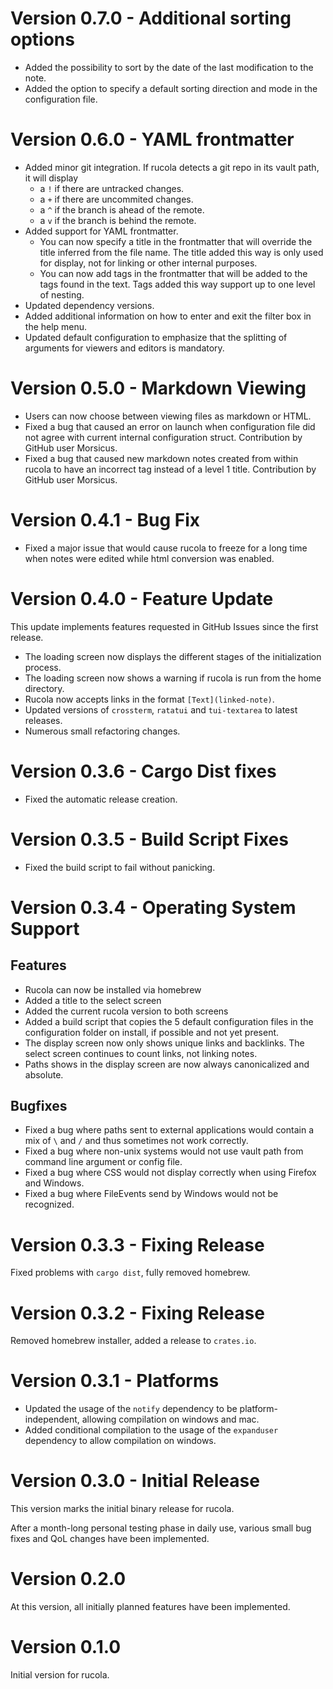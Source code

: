 # Version 0.7.0 - Additional sorting options
 - Added the possibility to sort by the date of the last modification to the note.
 - Added the option to specify a default sorting direction and mode in the configuration file.

# Version 0.6.0 - YAML frontmatter
 - Added minor git integration.
   If rucola detects a git repo in its vault path, it will display
     - a `!` if there are untracked changes.
     - a `+` if there are uncommited changes.
     - a `^` if the branch is ahead of the remote.
     - a `v` if the branch is behind the remote.
 - Added support for YAML frontmatter.
   - You can now specify a title in the frontmatter that will override the title inferred from the file name.
   The title added this way is only used for display, not for linking or other internal purposes.
   - You can now add tags in the frontmatter that will be added to the tags found in the text.
   Tags added this way support up to one level of nesting.
 - Updated dependency versions.
 - Added additional information on how to enter and exit the filter box in the help menu.
 - Updated default configuration to emphasize that the splitting of arguments for viewers and editors is mandatory.

# Version 0.5.0 - Markdown Viewing
 - Users can now choose between viewing files as markdown or HTML.
 - Fixed a bug that caused an error on launch when configuration file did not agree with current internal configuration struct. Contribution by GitHub user Morsicus.
 - Fixed a bug that caused new markdown notes created from within rucola to have an incorrect tag instead of a level 1 title. Contribution by GitHub user Morsicus.

# Version 0.4.1 - Bug Fix
 - Fixed a major issue that would cause rucola to freeze for a long time when notes were edited while html conversion was enabled.

# Version 0.4.0 - Feature Update
This update implements features requested in GitHub Issues since the first release.
 - The loading screen now displays the different stages of the initialization process.
 - The loading screen now shows a warning if rucola is run from the home directory.
 - Rucola now accepts links in the format `[Text](linked-note)`.
 - Updated versions of `crossterm`, `ratatui` and `tui-textarea` to latest releases.
 - Numerous small refactoring changes.

# Version 0.3.6 - Cargo Dist fixes
 - Fixed the automatic release creation.

# Version 0.3.5 - Build Script Fixes
 - Fixed the build script to fail without panicking.

# Version 0.3.4 - Operating System Support

## Features
 - Rucola can now be installed via homebrew
 - Added a title to the select screen
 - Added the current rucola version to both screens
 - Added a build script that copies the 5 default configuration files in the configuration folder on install, if possible and not yet present.
 - The display screen now only shows unique links and backlinks. The select screen continues to count links, not linking notes.
 - Paths shows in the display screen are now always canonicalized and absolute.

 ## Bugfixes
 - Fixed a bug where paths sent to external applications would contain a mix of `\` and `/` and thus sometimes not work correctly.
 - Fixed a bug where non-unix systems would not use vault path from command line argument or config file.
 - Fixed a bug where CSS would not display correctly when using Firefox and Windows.
 - Fixed a bug where FileEvents send by Windows would not be recognized.


# Version 0.3.3 - Fixing Release
Fixed problems with `cargo dist`, fully removed homebrew.

# Version 0.3.2 - Fixing Release
Removed homebrew installer, added a release to `crates.io`.

# Version 0.3.1 - Platforms
 - Updated the usage of the `notify` dependency to be platform-independent, allowing compilation on windows and mac.
 - Added conditional compilation to the usage of the `expanduser` dependency to allow compilation on windows.

# Version 0.3.0 - Initial Release
This version marks the initial binary release for rucola.

After a month-long personal testing phase in daily use, various small bug fixes and QoL changes have been implemented.

# Version 0.2.0
At this version, all initially planned features have been implemented.

# Version 0.1.0
Initial version for rucola.
